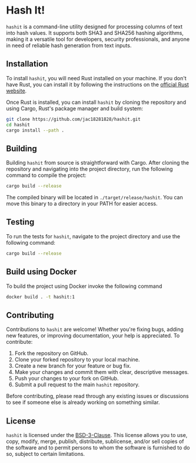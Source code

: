 # Hash It!

`hashit` is a command-line utility designed for processing columns of text into hash values. It supports both SHA3 and SHA256 hashing algorithms, making it a versatile tool for developers, security professionals, and anyone in need of reliable hash generation from text inputs.

## Installation

To install `hashit`, you will need Rust installed on your machine. If you don't have Rust, you can install it by following the instructions on the [official Rust website](https://www.rust-lang.org/tools/install).

Once Rust is installed, you can install `hashit` by cloning the repository and using Cargo, Rust's package manager and build system:

```bash
git clone https://github.com/jac18281828/hashit.git
cd hashit
cargo install --path .
```

## Building

Building `hashit` from source is straightforward with Cargo. After cloning the repository and navigating into the project directory, run the following command to compile the project:

```bash
cargo build --release
```

The compiled binary will be located in `./target/release/hashit`. You can move this binary to a directory in your PATH for easier access.

## Testing

To run the tests for `hashit`, navigate to the project directory and use the following command:

```bash
cargo build --release
```

## Build using Docker

To build the project using Docker invoke the following command

```bash
docker build . -t hashit:1
```

## Contributing

Contributions to `hashit` are welcome! Whether you're fixing bugs, adding new features, or improving documentation, your help is appreciated. To contribute:

1. Fork the repository on GitHub.
2. Clone your forked repository to your local machine.
3. Create a new branch for your feature or bug fix.
4. Make your changes and commit them with clear, descriptive messages.
5. Push your changes to your fork on GitHub.
6. Submit a pull request to the main `hashit` repository.

Before contributing, please read through any existing issues or discussions to see if someone else is already working on something similar.

## License

`hashit` is licensed under the [BSD-3-Clause](LICENSE). This license allows you to use, copy, modify, merge, publish, distribute, sublicense, and/or sell copies of the software and to permit persons to whom the software is furnished to do so, subject to certain limitations.